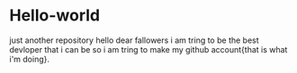 # Hello-world
just another repository
hello dear fallowers
i am tring to be the best devloper that i can be so i am tring to make my github account{that is what i'm doing}.
